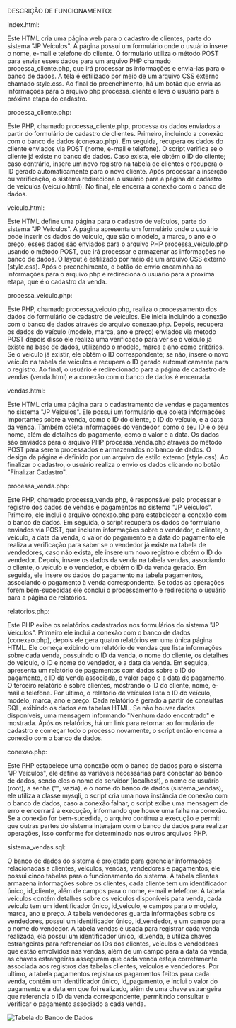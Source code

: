 DESCRIÇÃO DE FUNCIONAMENTO:

index.html:

Este HTML cria uma página web para o cadastro de clientes, parte do sistema "JP Veículos". A página possui um formulário onde o usuário insere o nome, e-mail e telefone do cliente. O formulário utiliza o método POST para enviar esses dados para um arquivo PHP chamado processa_cliente.php, que irá processar as informações e envia-las para o banco de dados. A tela é estilizado por meio de um arquivo CSS externo chamado style.css. Ao final do preenchimento, há um botão que envia as informações para o arquivo php processa_cliente e leva o usuário para a próxima etapa do cadastro.

processa_cliente.php:

Este PHP, chamado processa_cliente.php, processa os dados enviados a partir do formulário de cadastro de clientes. Primeiro, incluindo a conexão com o banco de dados (conexao.php). Em seguida, recupera os dados do cliente enviados via POST (nome, e-mail e telefone). O script verifica se o cliente já existe no banco de dados. Caso exista, ele obtém o ID do cliente; caso contrário, insere um novo registro na tabela de clientes e recupera o ID gerado automaticamente para o novo cliente. Após processar a inserção ou verificação, o sistema redireciona o usuário para a página de cadastro de veículos (veiculo.html). No final, ele encerra a conexão com o banco de dados.

veiculo.html:

Este HTML define uma página para o cadastro de veículos, parte do sistema "JP Veículos". A página apresenta um formulário onde o usuário pode inserir os dados do veículo, que são o modelo, a marca, o ano e o preço, esses dados são enviados para o arquivo PHP processa_veiculo.php usando o método POST, que irá processar e armazenar as informações no banco de dados. O layout é estilizado por meio de um arquivo CSS externo (style.css). Após o preenchimento, o botão de envio encaminha as informações para o arquivo php e redireciona o usuário para a próxima etapa, que é o cadastro da venda.

processa_veiculo.php:

Este PHP, chamado processa_veiculo.php, realiza o processamento dos dados do formulário de cadastro de veículos. Ele inicia incluindo a conexão com o banco de dados através do arquivo conexao.php. Depois, recupera os dados do veículo (modelo, marca, ano e preço) enviados via metodo POST depois disso ele realiza uma verificação para ver se o veículo já existe na base de dados, utilizando o modelo, marca e ano como critérios. Se o veículo já existir, ele obtém o ID correspondente; se não, insere o novo veículo na tabela de veiculos e recupera o ID gerado automaticamente para o registro. Ao final, o usuário é redirecionado para a página de cadastro de vendas (venda.html) e a conexão com o banco de dados é encerrada.

vendas.html:

Este HTML cria uma página para o cadastramento de vendas e pagamentos no sistema "JP Veículos". Ele possui um formulário que coleta informações importantes sobre a venda, como o ID do cliente, o ID do veículo, e a data da venda. Também coleta informações do vendedor, como o seu ID e o seu nome, além de detalhes do pagamento, como o valor e a data. Os dados são enviados para o arquivo PHP processa_venda.php através do método POST para serem processados e armazenados no banco de dados. O design da página é definido por um arquivo de estilo externo (style.css). Ao finalizar o cadastro, o usuário realiza o envio os dados clicando no botão "Finalizar Cadastro".

processa_venda.php:

Este PHP, chamado processa_venda.php, é responsável pelo processar e registro dos dados de vendas e pagamentos no sistema "JP Veículos". Primeiro, ele inclui o arquivo conexao.php para estabelecer a conexão com o banco de dados. Em seguida, o script recupera os dados do formulário enviados via POST, que incluem informações sobre o vendedor, o cliente, o veículo, a data da venda, o valor do pagamento e a data do pagamento ele realiza a verificação para saber se o vendedor já existe na tabela de vendedores, caso não exista, ele insere um novo registro e obtém o ID do vendedor. Depois, insere os dados da venda na tabela vendas, associando o cliente, o veículo e o vendedor, e obtém o ID da venda gerado. Em seguida, ele insere os dados do pagamento na tabela pagamentos, associando o pagamento à venda correspondente. Se todas as operações forem bem-sucedidas ele conclui o processamento e redireciona o usuário para a página de relatórios.

relatorios.php:

Este PHP exibe os relatórios cadastrados nos formulários do sistema "JP Veículos". Primeiro ele inclui a conexão com o banco de dados (conexao.php), depois ele gera quatro relatórios em uma única página HTML. Ele começa exibindo um relatório de vendas que lista informações sobre cada venda, possuindo o ID da venda, o nome do cliente, os detalhes do veículo, o ID e nome do vendedor, e a data da venda. Em seguida, apresenta um relatório de pagamentos com dados sobre o ID do pagamento, o ID da venda associada, o valor pago e a data do pagamento. O terceiro relatório é sobre clientes, mostrando o ID do cliente, nome, e-mail e telefone. Por ultimo, o relatório de veículos lista o ID do veículo, modelo, marca, ano e preço. Cada relatório é gerado a partir de consultas SQL, exibindo os dados em tabelas HTML. Se não houver dados disponíveis, uma mensagem informando "Nenhum dado encontrado" é mostrada. Após os relatórios, há um link para retornar ao formulário de cadastro e começar todo o processo novamente, o script então encerra a conexão com o banco de dados.

conexao.php:

Este PHP estabelece uma conexão com o banco de dados para o sistema "JP Veículos", ele define as variáveis necessárias para conectar ao banco de dados, sendo eles o nome do servidor (localhost), o nome de usuário (root), a senha ("", vazia), e o nome do banco de dados (sistema_vendas), ele utiliza a classe mysqli, o script cria uma nova instância de conexão com o banco de dados, caso a conexão falhar, o script exibe uma mensagem de erro e encerrará a execução, informando que houve uma falha na conexão. Se a conexão for bem-sucedida, o arquivo continua a execução e permiti que outras partes do sistema interajam com o banco de dados para realizar operações, isso conforme for determinado nos outros arquivos PHP.

sistema_vendas.sql:

O banco de dados do sistema é projetado para gerenciar informações relacionadas a clientes, veículos, vendas, vendedores e pagamentos, ele possui cinco tabelas para o funcionamento do sistema. A tabela clientes armazena informações sobre os clientes, cada cliente tem um identificador único, id_cliente, além de campos para o nome, e-mail e telefone. A tabela veiculos contém detalhes sobre os veículos disponíveis para venda, cada veículo tem um identificador único, id_veiculo, e campos para o modelo, marca, ano e preço. A tabela vendedores guarda informações sobre os vendedores, possui um identificador único, id_vendedor, e um campo para o nome do vendedor. A tabela vendas é usada para registrar cada venda realizada, ela possui um identificador único, id_venda, e utiliza chaves estrangeiras para referenciar os IDs dos clientes, veículos e vendedores que estão envolvidos nas vendas, além de um campo para a data da venda, as chaves estrangeiras asseguram que cada venda esteja corretamente associada aos registros das tabelas clientes, veiculos e vendedores. Por ultimo, a tabela pagamentos registra os pagamentos feitos para cada venda, contém um identificador único, id_pagamento, e inclui o valor do pagamento e a data em que foi realizado, além de uma chave estrangeira que referencia o ID da venda correspondente, permitindo consultar e verificar o pagamento associado a cada venda.

![Tabela do Banco de Dados](Tabela_do_banco/Tabelas.png)

